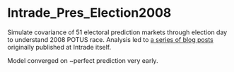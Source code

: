 # Intrade_Pres_Election2008
Simulate covariance of 51 electoral prediction markets through election day to understand 2008 POTUS race.  Analysis led to [a series of blog posts](http://stumpointrade.blogspot.com/2008/09/intrade-state-by-state-joint-dynamics.html) originally published at Intrade itself.

Model converged on ~perfect prediction very early.
